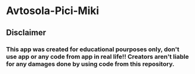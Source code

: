 # Avtosola-Pici-Miki

## Disclaimer
### This app was created for educational pourposes only, don't use app or any code from app in real life!! Creators aren't liable for any damages done by using code from this repository.
